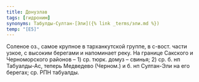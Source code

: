 ```yaml
---
title: Донузлав
tags: [гидроним]
synonyms: Табулды-Султан-[Эли]({% link _terms/эли.md %})
temp: "[Е5]"
---
```


Соленое оз., самое крупное в тарханкутской группе, в с-вост. части узкое, с
высоким берегами и напоминает реку. На границе Сакского и Черноморского районов
– 1) ср. тюрк. домуз – свинья; 2) ср. б. нп Табуалды-Ас, теперь Медведево
(Черном.) и б. нп Султан-Эли на его берегах; ср. РПН табуалды.
